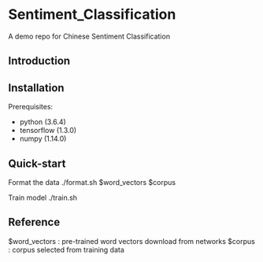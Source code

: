 # Sentiment_Classification
A demo repo for Chinese Sentiment Classification

## Introduction

## Installation
Prerequisites:

* python (3.6.4)
* tensorflow (1.3.0)
* numpy (1.14.0)

## Quick-start
Format the data
    ./format.sh $word_vectors $corpus

Train model
    ./train.sh

## Reference
$word_vectors : pre-trained word vectors download from networks
$corpus       : corpus selected from training data
